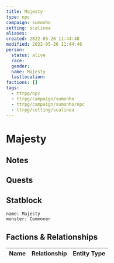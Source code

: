 ```yaml
---
title: Majesty
type: npc
campaign: sumonho
setting: scalinea
aliases: 
created: 2022-05-26 11:44:48
modified: 2022-05-26 11:44:48
person:
  status: alive
  race: 
  gender: 
  name: Majesty
  lastlocation: 
factions: []
tags:
  - ttrpg/npc
  - ttrpg/campaign/sumonho
  - ttrpg/campaign/sumonho/npc
  - ttrpg/setting/scalinea
---
```


# Majesty

## Notes


## Quests


## Statblock

```statblock
name: Majesty
monster: Commoner
```


## Factions & Relationships
| Name | Relationship | Entity Type |
| ---- |:------------:| ----------- |



